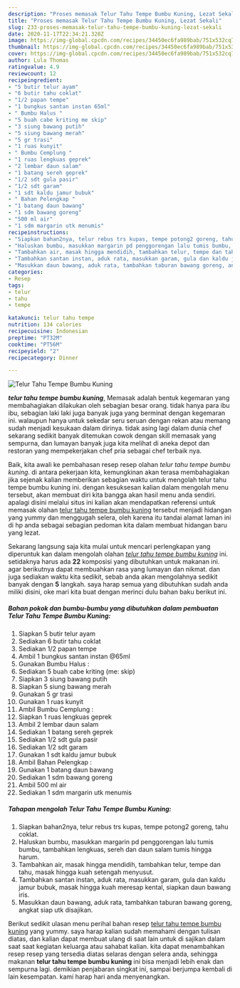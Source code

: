 ```yaml
---
description: "Proses memasak Telur Tahu Tempe Bumbu Kuning, Lezat Sekali"
title: "Proses memasak Telur Tahu Tempe Bumbu Kuning, Lezat Sekali"
slug: 233-proses-memasak-telur-tahu-tempe-bumbu-kuning-lezat-sekali
date: 2020-11-17T22:34:21.320Z
image: https://img-global.cpcdn.com/recipes/34450ec6fa989bab/751x532cq70/telur-tahu-tempe-bumbu-kuning-foto-resep-utama.jpg
thumbnail: https://img-global.cpcdn.com/recipes/34450ec6fa989bab/751x532cq70/telur-tahu-tempe-bumbu-kuning-foto-resep-utama.jpg
cover: https://img-global.cpcdn.com/recipes/34450ec6fa989bab/751x532cq70/telur-tahu-tempe-bumbu-kuning-foto-resep-utama.jpg
author: Lula Thomas
ratingvalue: 4.9
reviewcount: 12
recipeingredient:
- "5 butir telur ayam"
- "6 butir tahu coklat"
- "1/2 papan tempe"
- "1 bungkus santan instan 65ml"
- " Bumbu Halus "
- "5 buah cabe kriting me skip"
- "3 siung bawang putih"
- "5 siung bawang merah"
- "5 gr trasi"
- "1 ruas kunyit"
- " Bumbu Cemplung "
- "1 ruas lengkuas geprek"
- "2 lembar daun salam"
- "1 batang sereh geprek"
- "1/2 sdt gula pasir"
- "1/2 sdt garam"
- "1 sdt kaldu jamur bubuk"
- " Bahan Pelengkap "
- "1 batang daun bawang"
- "1 sdm bawang goreng"
- "500 ml air"
- "1 sdm margarin utk menumis"
recipeinstructions:
- "Siapkan bahan2nya, telur rebus trs kupas, tempe potong2 goreng, tahu coklat."
- "Haluskan bumbu, masukkan margarin pd penggorengan lalu tumis bumbu, tambahkan lengkuas, sereh dan daun salam tumis hingga harum."
- "Tambahkan air, masak hingga mendidih, tambahkan telur, tempe dan tahu, masak hingga kuah setengah menyusut."
- "Tambahkan santan instan, aduk rata, masukkan garam, gula dan kaldu jamur bubuk, masak hingga kuah meresap kental, siapkan daun bawang iris."
- "Masukkan daun bawang, aduk rata, tambahkan taburan bawang goreng, angkat siap utk disajikan."
categories:
- Resep
tags:
- telur
- tahu
- tempe

katakunci: telur tahu tempe 
nutrition: 134 calories
recipecuisine: Indonesian
preptime: "PT32M"
cooktime: "PT56M"
recipeyield: "2"
recipecategory: Dinner

---
```



![Telur Tahu Tempe Bumbu Kuning](https://img-global.cpcdn.com/recipes/34450ec6fa989bab/751x532cq70/telur-tahu-tempe-bumbu-kuning-foto-resep-utama.jpg)

<b><i>telur tahu tempe bumbu kuning</i></b>, Memasak adalah bentuk kegemaran yang membahagiakan dilakukan oleh sebagian besar orang. tidak hanya para ibu ibu, sebagian laki laki juga banyak juga yang berminat dengan kegemaran ini. walaupun hanya untuk sekedar seru seruan dengan rekan atau memang sudah menjadi kesukaan dalam dirinya. tidak asing lagi dalam dunia chef sekarang sedikit banyak ditemukan cowok dengan skill memasak yang sempurna, dan lumayan banyak juga kita melihat di aneka depot dan restoran yang mempekerjakan chef pria sebagai chef terbaik nya.



Baik, kita awali ke pembahasan resep resep olahan <i>telur tahu tempe bumbu kuning</i>. di antara pekerjaan kita, kemungkinan akan terasa membahagiakan jika sejenak kalian memberikan sebagian waktu untuk mengolah telur tahu tempe bumbu kuning ini. dengan kesuksesan kalian dalam mengolah menu tersebut, akan membuat diri kita bangga akan hasil menu anda sendiri. apalagi disini melalui situs ini kalian akan mendapatkan referensi untuk memasak olahan <u>telur tahu tempe bumbu kuning</u> tersebut menjadi hidangan yang yummy dan menggugah selera, oleh karena itu tandai alamat laman ini di hp anda sebagai sebagian pedoman kita dalam membuat hidangan baru yang lezat.


Sekarang langsung saja kita mulai untuk mencari perlengkapan yang diperuntuk kan dalam mengolah olahan <u><i>telur tahu tempe bumbu kuning</i></u> ini. setidaknya harus ada <b>22</b> komposisi yang dibutuhkan untuk makanan ini. agar berikutnya dapat membuahkan rasa yang lumayan dan nikmat. dan juga sediakan waktu kita sedikit, sebab anda akan mengolahnya sedikit banyak dengan <b>5</b> langkah. saya harap semua yang dibutuhkan sudah anda miliki disini, oke mari kita buat dengan merinci dulu bahan baku berikut ini.

<!--inarticleads1-->

##### Bahan pokok dan bumbu-bumbu yang dibutuhkan dalam pembuatan Telur Tahu Tempe Bumbu Kuning:

1. Siapkan 5 butir telur ayam
1. Sediakan 6 butir tahu coklat
1. Sediakan 1/2 papan tempe
1. Ambil 1 bungkus santan instan @65ml
1. Gunakan  Bumbu Halus :
1. Sediakan 5 buah cabe kriting (me: skip)
1. Siapkan 3 siung bawang putih
1. Siapkan 5 siung bawang merah
1. Gunakan 5 gr trasi
1. Gunakan 1 ruas kunyit
1. Ambil  Bumbu Cemplung :
1. Siapkan 1 ruas lengkuas geprek
1. Ambil 2 lembar daun salam
1. Sediakan 1 batang sereh geprek
1. Sediakan 1/2 sdt gula pasir
1. Sediakan 1/2 sdt garam
1. Gunakan 1 sdt kaldu jamur bubuk
1. Ambil  Bahan Pelengkap :
1. Gunakan 1 batang daun bawang
1. Sediakan 1 sdm bawang goreng
1. Ambil 500 ml air
1. Sediakan 1 sdm margarin utk menumis




<!--inarticleads2-->

##### Tahapan mengolah Telur Tahu Tempe Bumbu Kuning:

1. Siapkan bahan2nya, telur rebus trs kupas, tempe potong2 goreng, tahu coklat.
1. Haluskan bumbu, masukkan margarin pd penggorengan lalu tumis bumbu, tambahkan lengkuas, sereh dan daun salam tumis hingga harum.
1. Tambahkan air, masak hingga mendidih, tambahkan telur, tempe dan tahu, masak hingga kuah setengah menyusut.
1. Tambahkan santan instan, aduk rata, masukkan garam, gula dan kaldu jamur bubuk, masak hingga kuah meresap kental, siapkan daun bawang iris.
1. Masukkan daun bawang, aduk rata, tambahkan taburan bawang goreng, angkat siap utk disajikan.




Berikut sedikit ulasan menu perihal bahan resep <u>telur tahu tempe bumbu kuning</u> yang yummy. saya harap kalian sudah memahami dengan tulisan diatas, dan kalian dapat membuat ulang di saat lain untuk di sajikan dalam saat saat kegiatan keluarga atau sahabat kalian. kita dapat menambahkan resep resep yang tersedia diatas selaras dengan selera anda, sehingga makanan <b>telur tahu tempe bumbu kuning</b> ini bisa menjadi lebih enak dan sempurna lagi. demikian penjabaran singkat ini, sampai berjumpa kembali di lain kesempatan. kami harap hari anda menyenangkan.
